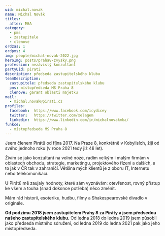 ```yaml
---
uid: michal.novak
name: Michal Novák
titles:
  after: MBA
category:
  - pms
  - zastupitele
  - clenove
ordzas: 1
ordpms: 4
img: people/michal-novak-2022.jpg
heroImg: posts/praha8-zvysky.png
profession: nezávislý konzultant
partyUid: pirati
description: předseda zastupitelského klubu
teamDescription:
  zastupitele: předseda zastupitelského klubu
  pms: místopředseda MS Praha 8
  clenove: garant oblasti majetku
mail:
  - michal.novak@pirati.cz
profiles:
  facebook:  https://www.facebook.com/icydicey
  twitter:   https://twitter.com/xelagem
  linkedin:  https://www.linkedin.com/in/michalnovakmba/
funkce:
  - místopředseda MS Praha 8
---
```


Jsem členem Pirátů od října 2017. Na Praze 8, konkrétně v Kobylisích, žiji od svého jednoho roku (v roce 2021 tedy již 48 let).

Živím se jako konzultant na volné noze, radím velkým i malým firmám v oblastech obchodu, strategie, marketingu, projektového řízení a dalších, a to jak v ČR tak v zahraničí. Většina mých klientů je z oboru IT, Internetu nebo telekomunikací.

U Pirátů mě zaujaly hodnoty, které sám vyznávám: otevřenost, rovný přístup ke všem a touha (snad dokonce potřeba) něco změnit.

Mám rád historii, esoteriku, hudbu, filmy a Shakespearovské divadlo v originále.

**Od podzimu 2018 jsem zastupitelem Prahy 8 za Piráty a jsem předsedou našeho zastupitelského klubu.** Od ledna 2018 do ledna 2019 jsem působil jako předseda místního sdružení, od ledna 2019 do ledna 2021 pak jako jeho místopředseda.
